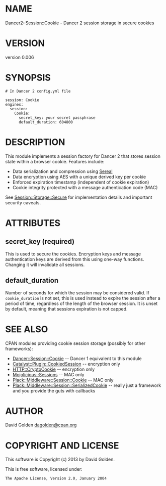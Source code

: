 # NAME

Dancer2::Session::Cookie - Dancer 2 session storage in secure cookies

# VERSION

version 0.006

# SYNOPSIS

    # In Dancer 2 config.yml file

    session: Cookie
    engines:
      session:
        Cookie:
          secret_key: your secret passphrase
          default_duration: 604800

# DESCRIPTION

This module implements a session factory for Dancer 2 that stores session state
within a browser cookie.  Features include:

- Data serialization and compression using [Sereal](https://metacpan.org/pod/Sereal)
- Data encryption using AES with a unique derived key per cookie
- Enforced expiration timestamp (independent of cookie expiration)
- Cookie integrity protected with a message authentication code (MAC)

See [Session::Storage::Secure](https://metacpan.org/pod/Session::Storage::Secure) for implementation details and important
security caveats.

# ATTRIBUTES

## secret\_key (required)

This is used to secure the cookies.  Encryption keys and message authentication
keys are derived from this using one-way functions.  Changing it will
invalidate all sessions.

## default\_duration

Number of seconds for which the session may be considered valid.  If
`cookie_duration` is not set, this is used instead to expire the session after
a period of time, regardless of the length of the browser session.  It is
unset by default, meaning that sessions expiration is not capped.

# SEE ALSO

CPAN modules providing cookie session storage (possibly for other frameworks):

- [Dancer::Session::Cookie](https://metacpan.org/pod/Dancer::Session::Cookie) -- Dancer 1 equivalent to this module
- [Catalyst::Plugin::CookiedSession](https://metacpan.org/pod/Catalyst::Plugin::CookiedSession) -- encryption only
- [HTTP::CryptoCookie](https://metacpan.org/pod/HTTP::CryptoCookie) -- encryption only
- [Mojolicious::Sessions](https://metacpan.org/pod/Mojolicious::Sessions) -- MAC only
- [Plack::Middleware::Session::Cookie](https://metacpan.org/pod/Plack::Middleware::Session::Cookie) -- MAC only
- [Plack::Middleware::Session::SerializedCookie](https://metacpan.org/pod/Plack::Middleware::Session::SerializedCookie) -- really just a framework and you provide the guts with callbacks

# AUTHOR

David Golden <dagolden@cpan.org>

# COPYRIGHT AND LICENSE

This software is Copyright (c) 2013 by David Golden.

This is free software, licensed under:

    The Apache License, Version 2.0, January 2004
